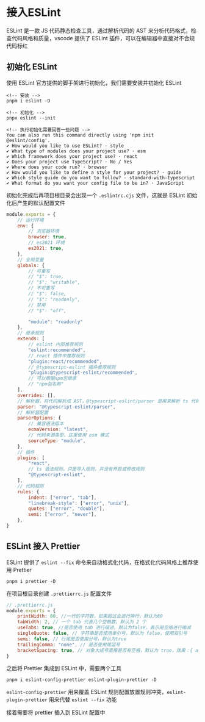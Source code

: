 # 接入ESLint

ESLint 是一款 JS 代码静态检查工具，通过解析代码的 AST 来分析代码格式，检查代码风格和质量，vscode 提供了 ESLint 插件，可以在编辑器中直接对不合规代码标红

## 初始化 ESLint

使用 ESLint 官方提供的脚手架进行初始化，我们需要安装并初始化 ESLint

```终端
<!-- 安装 -->
pnpm i eslint -D

<!-- 初始化 -->
pnpx eslint --init

<!-- 执行初始化需要回答一些问题 -->
You can also run this command directly using 'npm init @eslint/config'.
✔ How would you like to use ESLint? · style
✔ What type of modules does your project use? · esm
✔ Which framework does your project use? · react
✔ Does your project use TypeScript? · No / Yes
✔ Where does your code run? · browser
✔ How would you like to define a style for your project? · guide
✔ Which style guide do you want to follow? · standard-with-typescript
✔ What format do you want your config file to be in? · JavaScript
```

初始化完成后再项目根目录会出现一个 <code>.eslintrc.cjs</code> 文件，这就是 ESLint 初始化后产生的默认配置文件

```js
module.exports = {
	// 运行环境
	env: {
		// 浏览器环境
		browser: true,
		// es2021 环境
		es2021: true,
	},
	// 全局变量
	globals: {
		// 可重写
		// "$": true,
		// "$": "writable",
		// 不可重写
		// "$": false,
		// "$": "readonly",
		// 禁用
		// "$": "off",

		"module": "readonly"
	},
	// 继承规则
	extends: [
		// eslint 内部推荐规则
		"eslint:recommended",
		// react 插件中推荐规则
		"plugin:react/recommended",
		// @typescript-eslint 插件推荐规则
		"plugin:@typescript-eslint/recommended",
		// 可以根据npm包继承
		// "npm包名称"
	],
	overrides: [],
	// 解析器，将代码解析成 AST，@typescript-eslint/parser 是用来解析 ts 代码
	parser: "@typescript-eslint/parser",
	// 解析器配置
	parserOptions: {
		// 兼容语法版本
		ecmaVersion: "latest",
		// 代码来源类型，这里使用 esm 模式
		sourceType: "module",
	},
	// 插件
	plugins: [
		"react",
		// ts 语法规则，只是导入规则，并没有开启或修改规则
		"@typescript-eslint",
	],
	// 代码规则
	rules: {
		indent: ["error", "tab"],
		"linebreak-style": ["error", "unix"],
		quotes: ["error", "double"],
		semi: ["error", "never"],
	},
}
```

## ESLint 接入 Prettier

ESLint 提供了 <code>eslint --fix</code> 命令来自动格式化代码，在格式化代码风格上推荐使用 Prettier

```终端
pnpm i prettier -D
```

在项目根目录创建 <code>.prettierrc.js</code> 配置文件

```js
// .prettierrc.js
module.exports = {
	printWidth: 80, //一行的字符数，如果超过会进行换行，默认为80
	tabWidth: 2, // 一个 tab 代表几个空格数，默认为 2 个
	useTabs: true, //是否使用 tab 进行缩进，默认为false，表示用空格进行缩减
	singleQuote: false, // 字符串是否使用单引号，默认为 false，使用双引号
	semi: false, // 行尾是否使用分号，默认为true
	trailingComma: "none", // 是否使用尾逗号
	bracketSpacing: true, // 对象大括号直接是否有空格，默认为 true，效果：{ a: 1 }
}
```

之后将 Prettier 集成到 ESLint 中，需要两个工具

```终端
pnpm i eslint-config-prettier eslint-plugin-prettier -D
```

<code>eslint-config-prettier</code> 用来覆盖 ESLint 规则配置放置规则冲突，<code>eslint-plugin-prettier</code> 用来代替 <code>eslint --fix</code> 功能

接着需要将 prettier 插入到 ESLint 配置中
